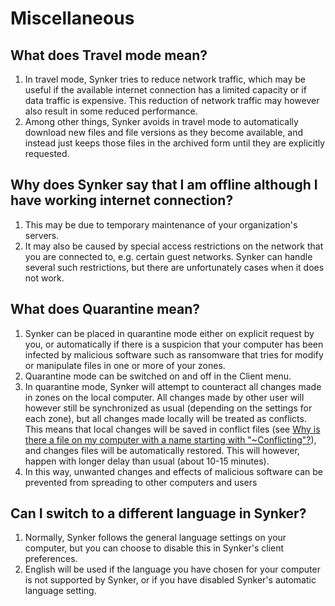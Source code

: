 # Miscellaneous

## What does Travel mode mean?

1. In travel mode, Synker tries to reduce network traffic, which may be useful if the available internet connection has a limited capacity or if data traffic is expensive. This reduction of network traffic may however also result in some reduced performance.
2. Among other things, Synker avoids in travel mode to automatically download new files and file versions as they become available, and instead just keeps those files in the archived form until they are explicitly requested.

## Why does Synker say that I am offline although I have working internet connection?

1. This may be due to temporary maintenance of your organization's servers.
2. It may also be caused by special access restrictions on the network that you are connected to, e.g. certain guest networks. Synker can handle several such restrictions, but there are unfortunately cases when it does not work.

## What does Quarantine mean?

1. Synker can be placed in quarantine mode either on explicit request by you, or automatically if there is a suspicion that your computer has been infected by malicious software such as ransomware that tries for modify or manipulate files in one or more of your zones.
2. Quarantine mode can be switched on and off in the Client menu.
3. In quarantine mode, Synker will attempt to counteract all changes made in zones on the local computer. All changes made by other user will however still be synchronized as usual (depending on the settings for each zone), but all changes made locally will be treated as conflicts. This means that local changes will be saved in conflict files (see [Why is there a file on my computer with a name starting with "~Conflicting"?][Why is there a file on my computer with a name starting with "~Conflicting"?]), and changes files will be automatically restored. This will however, happen with longer delay than usual (about 10-15 minutes).
4. In this way, unwanted changes and effects of malicious software can be prevented from spreading to other computers and users

## Can I switch to a different language in Synker?

1. Normally, Synker follows the general language settings on your computer, but you can choose to disable this in Synker's client preferences.
2. English will be used if the language you have chosen for your computer is not supported by Synker, or if you have disabled Synker's automatic language setting.

[Why is there a file on my computer with a name starting with "~Conflicting"?]: /synkzone/collaboration-and-conflict-management/#why-is-there-a-file-on-my-computer-with-a-name-starting-with-conflicting
